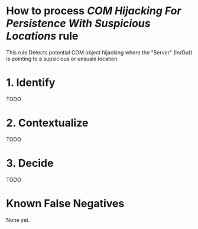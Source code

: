 # How to process *COM Hijacking For Persistence With Suspicious Locations* rule
This rule Detects potential COM object hijacking where the "Server" (In/Out) is pointing to a supsicious or unsuale location

# 1. Identify
TODO

# 2. Contextualize
TODO

# 3. Decide
TODO

# Known False Negatives
None yet.

